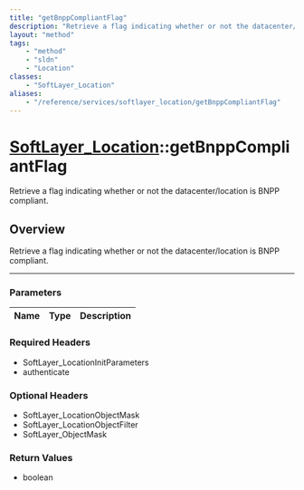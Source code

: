 ```yaml
---
title: "getBnppCompliantFlag"
description: "Retrieve a flag indicating whether or not the datacenter/location is BNPP compliant."
layout: "method"
tags:
    - "method"
    - "sldn"
    - "Location"
classes:
    - "SoftLayer_Location"
aliases:
    - "/reference/services/softlayer_location/getBnppCompliantFlag"
---
```

# [SoftLayer_Location](/reference/services/SoftLayer_Location)::getBnppCompliantFlag


Retrieve a flag indicating whether or not the datacenter/location is BNPP compliant.


## Overview 
Retrieve a flag indicating whether or not the datacenter/location is BNPP compliant.

-----

### Parameters 
|Name | Type | Description |
| --- | --- | --- |


### Required Headers
* SoftLayer_LocationInitParameters
* authenticate


### Optional Headers
* SoftLayer_LocationObjectMask
* SoftLayer_LocationObjectFilter
* SoftLayer_ObjectMask

### Return Values
* boolean




